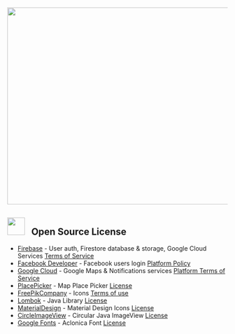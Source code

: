 <h1 align="center">
   <img src="https://user-images.githubusercontent.com/54279376/72726880-30e80f00-3b92-11ea-8702-1cc239831247.png" height="450" width="600"> <br>
</h1>

## <img src="https://user-images.githubusercontent.com/54279376/72727611-09924180-3b94-11ea-8121-c62543ab062b.png" height="40" width="40"> &nbsp;&nbsp;Open Source License
* [Firebase](https://firebase.google.com/) - User auth, Firestore database & storage, Google Cloud Services [Terms of Service](https://firebase.google.com/terms)
* [Facebook Developer](https://developers.facebook.com/) - Facebook users login [Platform Policy](https://developers.facebook.com/policy/)
* [Google Cloud](https://cloud.google.com/) - Google Maps & Notifications services [Platform Terms of Service](https://cloud.google.com/maps-platform/terms/)
* [PlacePicker](https://github.com/suchoX/PlacePicker) - Map Place Picker [License](https://github.com/suchoX/PlacePicker/blob/master/LICENSE)
* [FreePikCompany](https://www.freepikcompany.com/) - Icons [Terms of use](https://www.freepikcompany.com/legal#nav-freepik-license)
* [Lombok](https://projectlombok.org/) - Java Library [License](https://github.com/rzwitserloot/lombok/blob/master/LICENSE) 
* [MaterialDesign](http://materialdesignicons.com/) - Material Design Icons [License](https://github.com/Templarian/MaterialDesign/blob/master/LICENSE) 
* [CircleImageView](https://github.com/hdodenhof/CircleImageView) - Circular Java ImageView [License](https://github.com/hdodenhof/CircleImageView/blob/master/LICENSE.txt) 
* [Google Fonts](https://fonts.google.com/) - Aclonica Font [License](http://www.apache.org/licenses/LICENSE-2.0.html) 

